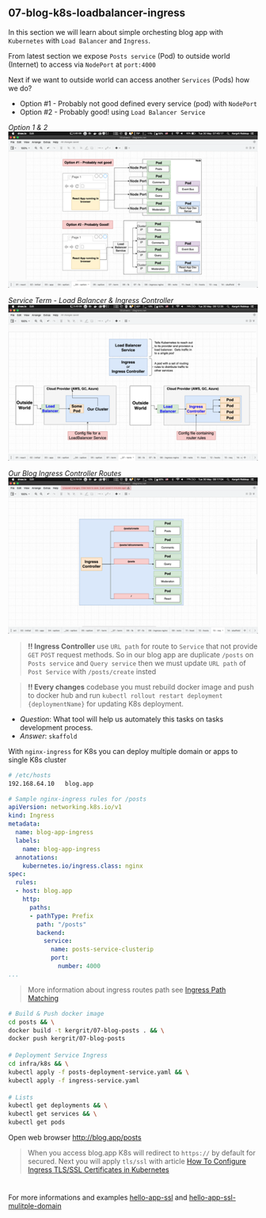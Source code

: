 ## 07-blog-k8s-loadbalancer-ingress

In this section we will learn about simple orchesting blog app with `Kubernetes` with `Load Balancer` and `Ingress`.

From latest section we expose `Posts service` (Pod) to outside world (Internet) to access via `NodePort` at `port:4000`

Next if we want to outside world can access another `Services` (Pods) how we do?
- Option #1 - Probably not good defined every service (pod) with `NodePort`
- Option #2 - Probably good! using `Load Balancer Service`

*Option 1 & 2*
![Options](assets/images/options.png)


*Service Term - Load Balancer & Ingress Controller*
![Service term](assets/images/service-term.png)


*Our Blog Ingress Controller Routes*
![Ingress Controller](assets/images/ingress-controller.png)

> **!! Ingress Controller** use `URL path` for route to `Service` that not provide `GET` `POST` request methods. So in our blog app are duplicate `/posts` on `Posts service` and `Query service` then we must update `URL path` of `Post Service` with `/posts/create` insted

> **!! Every changes** codebase you must rebuild docker image and push to docker hub and run `kubectl rollout restart deployment {deploymentName}` for updating K8s deployment. 
  - *Question*: What tool will help us automately this tasks on tasks development process. 
  - *Answer*: `skaffold`

With `nginx-ingress` for K8s you can deploy multiple domain or apps to single K8s cluster 

```sh
# /etc/hosts
192.168.64.10   blog.app
```

```yaml
# Sample nginx-ingress rules for /posts
apiVersion: networking.k8s.io/v1
kind: Ingress
metadata:
  name: blog-app-ingress
  labels:
    name: blog-app-ingress
  annotations:
    kubernetes.io/ingress.class: nginx
spec:
  rules:
  - host: blog.app
    http:
      paths:
      - pathType: Prefix
        path: "/posts"
        backend:
          service:
            name: posts-service-clusterip
            port: 
              number: 4000
...
```

> More information about ingress routes path see [Ingress Path Matching](https://kubernetes.github.io/ingress-nginx/user-guide/ingress-path-matching/)

```sh
# Build & Push docker image
cd posts && \
docker build -t kergrit/07-blog-posts . && \
docker push kergrit/07-blog-posts

# Deployment Service Ingress
cd infra/k8s && \
kubectl apply -f posts-deployment-service.yaml && \
kubectl apply -f ingress-service.yaml

# Lists
kubectl get deployments && \
kubectl get services && \
kubectl get pods
```

Open web browser http://blog.app/posts

> When you access blog.app K8s will redirect to `https://` by default for secured. Next you will apply `tls/ssl` with article [How To Configure Ingress TLS/SSL Certificates in Kubernetes](https://devopscube.com/configure-ingress-tls-kubernetes/)

#
For more informations and examples [hello-app-ssl](infra/hello-app-ssl) and [hello-app-ssl-mulitple-domain](infra/hello-app-ssl-multi-domain)
#